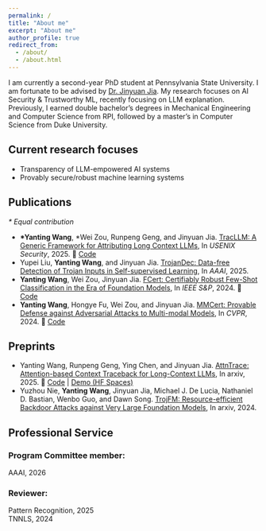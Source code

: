 ```yaml
---
permalink: /
title: "About me"
excerpt: "About me"
author_profile: true
redirect_from: 
  - /about/
  - /about.html
---
```


I am currently a second-year PhD student at Pennsylvania State University. I am fortunate to be advised by [Dr. Jinyuan Jia](https://jinyuan-jia.github.io/). My research focuses on AI Security & Trustworthy ML, recently focusing on LLM explanation. Previously, I earned double bachelor’s degrees in Mechanical Engineering and Computer Science from RPI, followed by a master’s in Computer Science from Duke University.


## Current research focuses

* Transparency of LLM-empowered AI systems
* Provably secure/robust machine learning systems

## Publications

*\* Equal contribution*
* **\*Yanting Wang**,  \*Wei Zou, Runpeng Geng, and Jinyuan Jia. [TracLLM: A Generic Framework for Attributing Long Context LLMs](https://arxiv.org/abs/2506.04202), In *USENIX Security*, 2025. 🔗 [Code](https://github.com/Wang-Yanting/TracLLM)
* Yupei Liu, **Yanting Wang**, and Jinyuan Jia. [TrojanDec: Data-free Detection of Trojan Inputs in Self-supervised Learning](https://arxiv.org/pdf/2501.04108), In *AAAI*, 2025.
* **Yanting Wang**, Wei Zou, Jinyuan Jia. [FCert: Certifiably Robust Few-Shot Classification in the Era of Foundation Models](https://arxiv.org/pdf/2404.08631), In *IEEE S&P*, 2024. 🔗 [Code](https://github.com/Wang-Yanting/FCert) 
* **Yanting Wang**, Hongye Fu, Wei Zou, and Jinyuan Jia. [MMCert: Provable Defense against Adversarial Attacks to Multi-modal Models](https://arxiv.org/abs/2403.19080), In *CVPR*, 2024. 🔗 [Code](https://github.com/Wang-Yanting/MMCert)

## Preprints
* Yanting Wang, Runpeng Geng, Ying Chen, and Jinyuan Jia. [AttnTrace: Attention-based Context Traceback for Long-Context LLMs](https://arxiv.org/html/2508.03793v1), In arxiv, 2025. 🔗 [Code](https://github.com/Wang-Yanting/AttnTrace) | [Demo (HF Spaces)](https://huggingface.co/spaces/SecureLLMSys/AttnTrace)
* Yuzhou Nie, **Yanting Wang**, Jinyuan Jia, Michael J. De Lucia, Nathaniel D. Bastian, Wenbo Guo, and Dawn Song. [TrojFM: Resource-efficient Backdoor Attacks against Very Large Foundation Models](https://arxiv.org/abs/2405.16783), In arxiv, 2024.

## Professional Service
### Program Committee member:
AAAI, 2026
### Reviewer:
Pattern Recognition, 2025  
TNNLS, 2024

